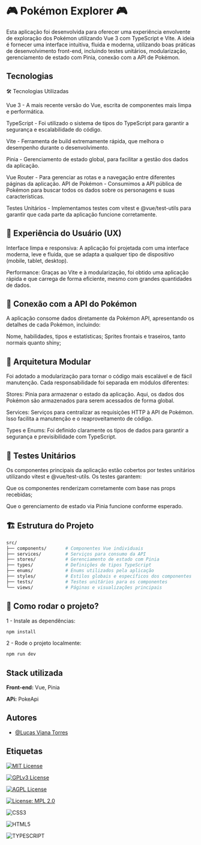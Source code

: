 
# 🎮 Pokémon Explorer 🎮

Esta aplicação foi desenvolvida para oferecer uma experiência envolvente de exploração dos Pokémon utilizando Vue 3 com TypeScript e Vite. A ideia é fornecer uma interface intuitiva, fluida e moderna, utilizando boas práticas de desenvolvimento front-end, incluindo testes unitários, modularização, gerenciamento de estado com Pinia, conexão com a API de Pokémon.


## Tecnologias

🛠️ Tecnologias Utilizadas

Vue 3 - A mais recente versão do Vue, escrita de componentes mais limpa e performática.

TypeScript - Foi utilizado o sistema de tipos do TypeScript para garantir a segurança e escalabilidade do código.

Vite - Ferramenta de build extremamente rápida, que melhora o desempenho durante o desenvolvimento.

Pinia - Gerenciamento de estado global, para facilitar a gestão dos dados da aplicação.

Vue Router - Para gerenciar as rotas e a navegação entre diferentes páginas da aplicação.
API de Pokémon - Consumimos a API pública de Pokémon para buscar todos os dados sobre os personagens e suas características.

Testes Unitários - Implementamos testes com vitest e @vue/test-utils para garantir que cada parte da aplicação funcione corretamente.
## 🎨 Experiência do Usuário (UX)

Interface limpa e responsiva: A aplicação foi projetada com uma interface moderna, leve e fluida, que se adapta a qualquer tipo de dispositivo (mobile, tablet, desktop).

Performance: Graças ao Vite e à modularização, foi obtido uma aplicação rápida e que carrega de forma eficiente, mesmo com grandes quantidades de dados.
## 🔄 Conexão com a API do Pokémon

A aplicação consome dados diretamente da Pokémon API, apresentando os detalhes de cada Pokémon, incluindo:

Nome, habilidades, tipos e estatísticas;
Sprites frontais e traseiros, tanto normais quanto shiny;
## 🧩 Arquitetura Modular

Foi adotado a modularização para tornar o código mais escalável e de fácil manutenção. Cada responsabilidade foi separada em módulos diferentes:

Stores: Pinia para armazenar o estado da aplicação. Aqui, os dados dos Pokémon são armazenados para serem acessados de forma global.

Services: Serviços para centralizar as requisições HTTP à API de Pokémon. Isso facilita a manutenção e o reaproveitamento de código.

Types e Enums: Foi definido claramente os tipos de dados para garantir a segurança e previsibilidade com TypeScript.
## 🧪 Testes Unitários

Os componentes principais da aplicação estão cobertos por testes unitários utilizando vitest e @vue/test-utils. Os testes garantem:

Que os componentes renderizam corretamente com base nas props recebidas;

Que o gerenciamento de estado via Pinia funcione conforme esperado.
## 🏗️ Estrutura do Projeto

```bash
src/
├── components/       # Componentes Vue individuais
├── services/         # Serviços para consumo da API
├── stores/           # Gerenciamento de estado com Pinia
├── types/            # Definições de tipos TypeScript
├── enums/            # Enums utilizados pela aplicação
├── styles/           # Estilos globais e específicos dos componentes
├── tests/            # Testes unitários para os componentes
└── views/            # Páginas e visualizações principais

```
## 🚀 Como rodar o projeto?

1 - Instale as dependências:

```bash
npm install
```

2 - Rode o projeto localmente:
``` bash
npm run dev
```
## Stack utilizada

**Front-end:** Vue, Pinia

**APi:** PokeApi


## Autores

- [@Lucas Viana Torres](https://github.com/o-orion)


## Etiquetas


[![MIT License](https://img.shields.io/badge/License-MIT-green.svg)](https://choosealicense.com/licenses/mit/)

[![GPLv3 License](https://img.shields.io/badge/License-GPL%20v3-yellow.svg)](https://opensource.org/licenses/)

[![AGPL License](https://img.shields.io/badge/license-AGPL-blue.svg)](http://www.gnu.org/licenses/agpl-3.0)

[![License: MPL 2.0](https://img.shields.io/badge/License-MPL_2.0-brightgreen.svg)](https://opensource.org/licenses/MPL-2.0)

![CSS3](https://img.shields.io/badge/CSS3-1572B6?style=for-the-badge&logo=css3&logoColor=white)

![HTML5](https://img.shields.io/badge/HTML5-E34F26?style=for-the-badge&logo=html5&logoColor=white)

![TYPESCRIPT](https://img.shields.io/badge/TypeScript-007ACC?style=for-the-badge&logo=typescript&logoColor=white)
